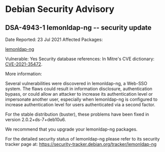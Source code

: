 
Debian Security Advisory
========================


DSA-4943-1 lemonldap-ng -- security update
------------------------------------------



Date Reported:
23 Jul 2021
Affected Packages:

[lemonldap-ng](https://packages.debian.org/src:lemonldap-ng)

Vulnerable:
Yes
Security database references:
In Mitre's CVE dictionary: [CVE-2021-35472](https://security-tracker.debian.org/tracker/CVE-2021-35472).  

More information:

Several vulnerabilities were discovered in lemonldap-ng, a Web-SSO
system. The flaws could result in information disclosure, authentication
bypass, or could allow an attacker to increase its authentication level
or impersonate another user, especially when lemonldap-ng is configured
to increase authentication level for users authenticated via a second
factor.


For the stable distribution (buster), these problems have been fixed in
version 2.0.2+ds-7+deb10u6.


We recommend that you upgrade your lemonldap-ng packages.


For the detailed security status of lemonldap-ng please refer to its
security tracker page at:
<https://security-tracker.debian.org/tracker/lemonldap-ng>





